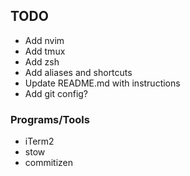 ## TODO
- Add nvim
- Add tmux
- Add zsh
- Add aliases and shortcuts
- Update README.md with instructions
- Add git config?

### Programs/Tools
- iTerm2
- stow
- commitizen
